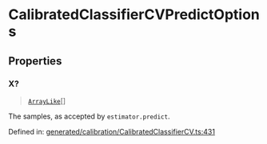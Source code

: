 # CalibratedClassifierCVPredictOptions

## Properties

### X?

> [`ArrayLike`](../types/ArrayLike.md)[]

The samples, as accepted by `estimator.predict`.

Defined in:  [generated/calibration/CalibratedClassifierCV.ts:431](https://github.com/transitive-bullshit/scikit-learn-ts/blob/92ab806/packages/sklearn/src/generated/calibration/CalibratedClassifierCV.ts#L431)

